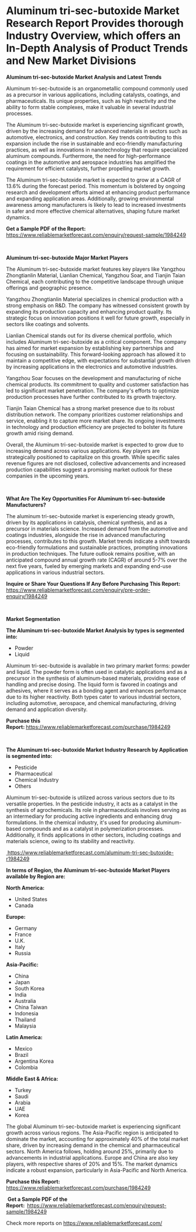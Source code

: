 <p><h1>Aluminum tri-sec-butoxide Market Research Report Provides thorough Industry Overview, which offers an In-Depth Analysis of Product Trends and New Market Divisions</h1></p><p><strong>Aluminum tri-sec-butoxide Market Analysis and Latest Trends</strong></p>
<p><p>Aluminum tri-sec-butoxide is an organometallic compound commonly used as a precursor in various applications, including catalysts, coatings, and pharmaceuticals. Its unique properties, such as high reactivity and the ability to form stable complexes, make it valuable in several industrial processes. </p><p>The Aluminum tri-sec-butoxide market is experiencing significant growth, driven by the increasing demand for advanced materials in sectors such as automotive, electronics, and construction. Key trends contributing to this expansion include the rise in sustainable and eco-friendly manufacturing practices, as well as innovations in nanotechnology that require specialized aluminum compounds. Furthermore, the need for high-performance coatings in the automotive and aerospace industries has amplified the requirement for efficient catalysts, further propelling market growth.</p><p>The Aluminum tri-sec-butoxide market is expected to grow at a CAGR of 13.6% during the forecast period. This momentum is bolstered by ongoing research and development efforts aimed at enhancing product performance and expanding application areas. Additionally, growing environmental awareness among manufacturers is likely to lead to increased investments in safer and more effective chemical alternatives, shaping future market dynamics.</p></p>
<p><strong>Get a Sample PDF of the Report:&nbsp;</strong> <a href="https://www.reliablemarketforecast.com/enquiry/request-sample/1984249?utm_campaign=3357&utm_medium=2&utm_source=Github&utm_content=ia&utm_term=03042025&utm_id=aluminum-tri-sec-butoxide">https://www.reliablemarketforecast.com/enquiry/request-sample/1984249</a></p>
<p>&nbsp;</p>
<p><strong>Aluminum tri-sec-butoxide Major Market Players</strong></p>
<p><p>The Aluminum tri-sec-butoxide market features key players like Yangzhou Zhongtianlin Material, Lianlian Chemical, Yangzhou Soar, and Tianjin Taian Chemical, each contributing to the competitive landscape through unique offerings and geographic presence.</p><p>Yangzhou Zhongtianlin Material specializes in chemical production with a strong emphasis on R&D. The company has witnessed consistent growth by expanding its production capacity and enhancing product quality. Its strategic focus on innovation positions it well for future growth, especially in sectors like coatings and solvents.</p><p>Lianlian Chemical stands out for its diverse chemical portfolio, which includes Aluminum tri-sec-butoxide as a critical component. The company has aimed for market expansion by establishing key partnerships and focusing on sustainability. This forward-looking approach has allowed it to maintain a competitive edge, with expectations for substantial growth driven by increasing applications in the electronics and automotive industries.</p><p>Yangzhou Soar focuses on the development and manufacturing of niche chemical products. Its commitment to quality and customer satisfaction has led to significant market penetration. The company's efforts to optimize production processes have further contributed to its growth trajectory.</p><p>Tianjin Taian Chemical has a strong market presence due to its robust distribution network. The company prioritizes customer relationships and service, enabling it to capture more market share. Its ongoing investments in technology and production efficiency are projected to bolster its future growth amid rising demand.</p><p>Overall, the Aluminum tri-sec-butoxide market is expected to grow due to increasing demand across various applications. Key players are strategically positioned to capitalize on this growth. While specific sales revenue figures are not disclosed, collective advancements and increased production capabilities suggest a promising market outlook for these companies in the upcoming years.</p></p>
<p>&nbsp;</p>
<p><strong>What Are The Key Opportunities For Aluminum tri-sec-butoxide Manufacturers?</strong></p>
<p><p>The aluminum tri-sec-butoxide market is experiencing steady growth, driven by its applications in catalysis, chemical synthesis, and as a precursor in materials science. Increased demand from the automotive and coatings industries, alongside the rise in advanced manufacturing processes, contributes to this growth. Market trends indicate a shift towards eco-friendly formulations and sustainable practices, prompting innovations in production techniques. The future outlook remains positive, with an anticipated compound annual growth rate (CAGR) of around 5-7% over the next five years, fueled by emerging markets and expanding end-use applications in various industrial sectors.</p></p>
<p><strong>Inquire or Share Your Questions If Any Before Purchasing This Report:</strong> <a href="https://www.reliablemarketforecast.com/enquiry/pre-order-enquiry/1984249?utm_campaign=3357&utm_medium=2&utm_source=Github&utm_content=ia&utm_term=03042025&utm_id=aluminum-tri-sec-butoxide">https://www.reliablemarketforecast.com/enquiry/pre-order-enquiry/1984249</a></p>
<p>&nbsp;</p>
<p><strong>Market Segmentation</strong></p>
<p><strong>The Aluminum tri-sec-butoxide Market Analysis by types is segmented into:</strong></p>
<p><ul><li>Powder</li><li>Liquid</li></ul></p>
<p><p>Aluminum tri-sec-butoxide is available in two primary market forms: powder and liquid. The powder form is often used in catalytic applications and as a precursor in the synthesis of aluminum-based materials, providing ease of handling and precise dosing. The liquid form is favored in coatings and adhesives, where it serves as a bonding agent and enhances performance due to its higher reactivity. Both types cater to various industrial sectors, including automotive, aerospace, and chemical manufacturing, driving demand and application diversity.</p></p>
<p><strong>Purchase this Report:&nbsp;</strong><a href="https://www.reliablemarketforecast.com/purchase/1984249?utm_campaign=3357&utm_medium=2&utm_source=Github&utm_content=ia&utm_term=03042025&utm_id=aluminum-tri-sec-butoxide">https://www.reliablemarketforecast.com/purchase/1984249</a></p>
<p>&nbsp;</p>
<p><strong>The Aluminum tri-sec-butoxide Market Industry Research by Application is segmented into:</strong></p>
<p><ul><li>Pesticide</li><li>Pharmaceutical</li><li>Chemical Industry</li><li>Others</li></ul></p>
<p><p>Aluminum tri-sec-butoxide is utilized across various sectors due to its versatile properties. In the pesticide industry, it acts as a catalyst in the synthesis of agrochemicals. Its role in pharmaceuticals involves serving as an intermediary for producing active ingredients and enhancing drug formulations. In the chemical industry, it's used for producing aluminum-based compounds and as a catalyst in polymerization processes. Additionally, it finds applications in other sectors, including coatings and materials science, owing to its stability and reactivity.</p></p>
<p><a href="https://www.reliablemarketforecast.com/aluminum-tri-sec-butoxide-r1984249?utm_campaign=3357&utm_medium=2&utm_source=Github&utm_content=ia&utm_term=03042025&utm_id=aluminum-tri-sec-butoxide">&nbsp;https://www.reliablemarketforecast.com/aluminum-tri-sec-butoxide-r1984249</a></p>
<p><strong>In terms of Region, the Aluminum tri-sec-butoxide Market Players available by Region are:</strong></p>
<p>
    <p> <strong> North America: </strong>
        <ul>
            <li>United States</li>
            <li>Canada</li>
        </ul>
        </p> 
    <p> <strong> Europe: </strong>
        <ul>
            <li>Germany</li>
            <li>France</li>
            <li>U.K.</li>
            <li>Italy</li>
            <li>Russia</li>
        </ul>
        </p> 
    <p> <strong> Asia-Pacific: </strong>
        <ul>
            <li>China</li>
            <li>Japan</li>
            <li>South Korea</li>
            <li>India</li>
            <li>Australia</li>
            <li>China Taiwan</li>
            <li>Indonesia</li>
            <li>Thailand</li>
            <li>Malaysia</li>
        </ul>
        </p> 
    <p> <strong> Latin America: </strong>
        <ul>
            <li>Mexico</li>
            <li>Brazil</li>
            <li>Argentina Korea</li>
            <li>Colombia</li>
        </ul>
        </p> 
    <p> <strong> Middle East & Africa: </strong>
        <ul>
            <li>Turkey</li>
            <li>Saudi</li>
            <li>Arabia</li>
            <li>UAE</li>
            <li>Korea</li>
        </ul>
    </p>
    </p>
<p><p>The global Aluminum tri-sec-butoxide market is experiencing significant growth across various regions. The Asia-Pacific region is anticipated to dominate the market, accounting for approximately 40% of the total market share, driven by increasing demand in the chemical and pharmaceutical sectors. North America follows, holding around 25%, primarily due to advancements in industrial applications. Europe and China are also key players, with respective shares of 20% and 15%. The market dynamics indicate a robust expansion, particularly in Asia-Pacific and North America.</p></p>
<p><strong>Purchase this Report: </strong><a href="https://www.reliablemarketforecast.com/purchase/1984249?utm_campaign=3357&utm_medium=2&utm_source=Github&utm_content=ia&utm_term=03042025&utm_id=aluminum-tri-sec-butoxide">https://www.reliablemarketforecast.com/purchase/1984249</a></p>
<p>&nbsp;<strong>Get a Sample PDF of the Report:&nbsp;&nbsp;</strong><a href="https://www.reliablemarketforecast.com/enquiry/request-sample/1984249?utm_campaign=3357&utm_medium=2&utm_source=Github&utm_content=ia&utm_term=03042025&utm_id=aluminum-tri-sec-butoxide">https://www.reliablemarketforecast.com/enquiry/request-sample/1984249</a></p>
<p><strong></strong></p>
<p>Check more reports on <a href="https://www.reliablemarketforecast.com/?utm_campaign=3357&utm_medium=2&utm_source=Github&utm_content=ia&utm_term=03042025&utm_id=aluminum-tri-sec-butoxide">https://www.reliablemarketforecast.com/</a></p>